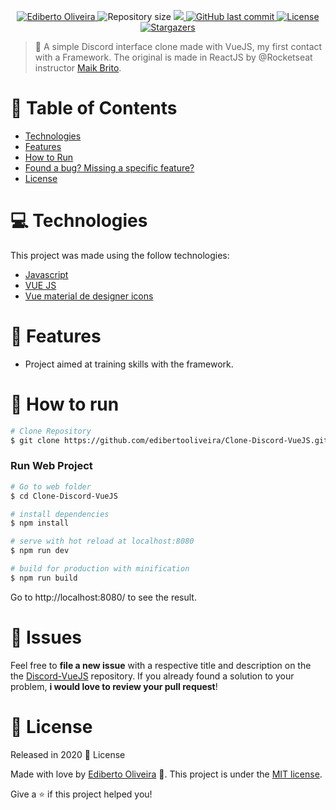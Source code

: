<p align="center">
<a href="https://www.linkedin.com/in/ediberto-b-oliveira-872926178/">
  <img alt="Ediberto Oliveira" src="https://img.shields.io/badge/Author-Ediberto%20Oliveira-red" />
  </a>
  <img alt="Repository size" src="https://img.shields.io/github/repo-size/edibertooliveira/Clone-Discord-VueJS?color=red">

  <a aria-label="Completed" href="https://edibertooliveira.github.io/Clone-Discord-VueJS/">
    <img src="https://img.shields.io/badge/Project-Clone--Discord--VueJS-red"></img>
  </a>
  <a href="https://github.com/edibertooliveira/Clone-Discord-VueJS/commits/master">
    <img alt="GitHub last commit" src="https://img.shields.io/github/last-commit/edibertooliveira/Clone-Discord-VueJS?color=red">
  </a>

  <a href="https://github.com/edibertooliveira/Clone-Discord-VueJS/master/LICENSE">
    <img alt="License" src="https://img.shields.io/badge/license-MIT-red">
  </a>

   <a href="https://github.com/edibertooliveira/Clone-Discord-VueJS/stargazers">
    <img alt="Stargazers" src="https://img.shields.io/github/stars/edibertooliveira/Clone-Discord-VueJS?color=red">
  </a>
</p>

> :rocket: A simple Discord interface clone made with VueJS, my first contact with a Framework. The original is made in ReactJS by @Rocketseat instructor [Maik Brito](https://github.com/maykbrito/).

# :pushpin: Table of Contents

* [Technologies](#computer-technologies)
* [Features](#rocket-features)
* [How to Run](#construction_worker-how-to-run)
* [Found a bug? Missing a specific feature?](#bug-issues)
* [License](#closed_book-license)

# :computer: Technologies

This project was made using the follow technologies:
<ul>
  <li><a href="https://www.javascript.com/">Javascript</a></li>
  <li><a href="https://vuejs.org/">VUE JS</a></li>
  <li><a href="https://www.npmjs.com/package/vue-material-design-icons">Vue material de designer icons</a></li>

</ul>

# :rocket: Features

* Project aimed at training skills with the framework.

# :construction_worker: How to run

```bash
# Clone Repository
$ git clone https://github.com/edibertooliveira/Clone-Discord-VueJS.git
```

### Run Web Project

```bash
# Go to web folder
$ cd Clone-Discord-VueJS

# install dependencies
$ npm install

# serve with hot reload at localhost:8080
$ npm run dev

# build for production with minification
$ npm run build
```
Go to http://localhost:8080/ to see the result.

# :bug: Issues

Feel free to **file a new issue** with a respective title and description on the the [Discord-VueJS](https://github.com/edibertooliveira/Clone-Discord-VueJS/issues) repository. If you already found a solution to your problem, **i would love to review your pull request**!

# :closed_book: License

Released in 2020 :closed_book: License

Made with love by [Ediberto Oliveira](https://github.com/edibertooliveira/) 🚀.
This project is under the [MIT license](https://github.com/edibertooliveira/Clone-Discord-VueJS/master/LICENSE).


Give a ⭐️ if this project helped you!

